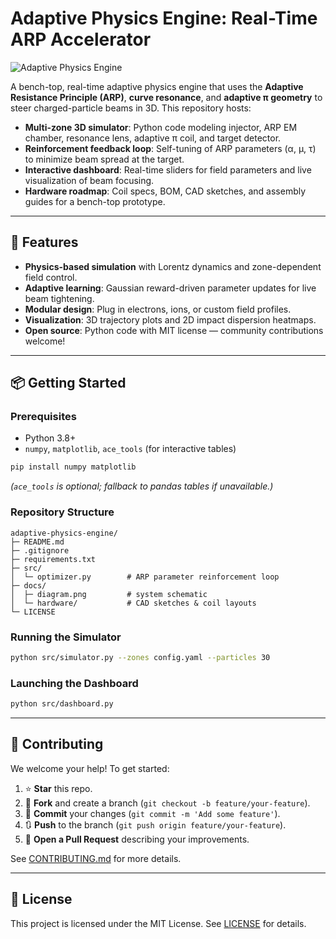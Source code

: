 # Adaptive Physics Engine: Real-Time ARP Accelerator

![Adaptive Physics Engine](docs/diagram.png)

A bench-top, real-time adaptive physics engine that uses the **Adaptive Resistance Principle (ARP)**, **curve resonance**, and **adaptive π geometry** to steer charged-particle beams in 3D. This repository hosts:

* **Multi-zone 3D simulator**: Python code modeling injector, ARP EM chamber, resonance lens, adaptive π coil, and target detector.
* **Reinforcement feedback loop**: Self-tuning of ARP parameters (α, μ, τ) to minimize beam spread at the target.
* **Interactive dashboard**: Real-time sliders for field parameters and live visualization of beam focusing.
* **Hardware roadmap**: Coil specs, BOM, CAD sketches, and assembly guides for a bench-top prototype.

---

## 🚀 Features

* **Physics-based simulation** with Lorentz dynamics and zone-dependent field control.
* **Adaptive learning**: Gaussian reward-driven parameter updates for live beam tightening.
* **Modular design**: Plug in electrons, ions, or custom field profiles.
* **Visualization**: 3D trajectory plots and 2D impact dispersion heatmaps.
* **Open source**: Python code with MIT license — community contributions welcome!

---

## 📦 Getting Started

### Prerequisites

* Python 3.8+
* `numpy`, `matplotlib`, `ace_tools` (for interactive tables)

```bash
pip install numpy matplotlib
```

*(`ace_tools` is optional; fallback to pandas tables if unavailable.)*

### Repository Structure

```
adaptive-physics-engine/
├─ README.md
├─ .gitignore
├─ requirements.txt
├─ src/
│  └─ optimizer.py        # ARP parameter reinforcement loop
├─ docs/
│  ├─ diagram.png         # system schematic
│  └─ hardware/           # CAD sketches & coil layouts
└─ LICENSE
```

### Running the Simulator

```bash
python src/simulator.py --zones config.yaml --particles 30
```

### Launching the Dashboard

```bash
python src/dashboard.py
```

---

## 🤝 Contributing

We welcome your help! To get started:

1. ⭐️ **Star** this repo.
2. 🔀 **Fork** and create a branch (`git checkout -b feature/your-feature`).
3. 📝 **Commit** your changes (`git commit -m 'Add some feature'`).
4. 🔃 **Push** to the branch (`git push origin feature/your-feature`).
5. 📨 **Open a Pull Request** describing your improvements.

See [CONTRIBUTING.md](CONTRIBUTING.md) for more details.

---

## 📝 License

This project is licensed under the MIT License. See [LICENSE](LICENSE) for details.
